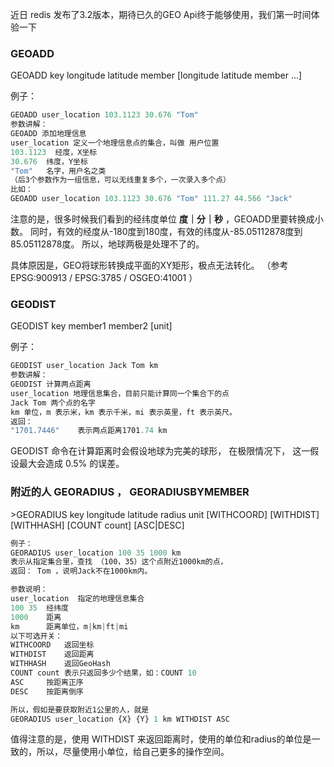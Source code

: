 
近日 redis 发布了3.2版本，期待已久的GEO Api终于能够使用，我们第一时间体验一下
### GEOADD

> 
GEOADD key longitude latitude member [longitude latitude member ...]

例子：

```javascript
GEOADD user_location 103.1123 30.676 "Tom"
参数讲解：
GEOADD 添加地理信息
user_location 定义一个地理信息点的集合，叫做 用户位置
103.1123  经度，X坐标
30.676  纬度，Y坐标
"Tom"   名字，用户名之类
（后3个参数作为一组信息，可以无线重复多个，一次录入多个点）
比如：
GEOADD user_location 103.1123 30.676 "Tom" 111.27 44.566 "Jack"
```

> 
注意的是，很多时候我们看到的经纬度单位 **度｜分｜秒** ，GEOADD里要转换成小数。
同时，有效的经度从-180度到180度，有效的纬度从-85.05112878度到85.05112878度。
所以，地球两极是处理不了的。

具体原因是，GEO将球形转换成平面的XY矩形，极点无法转化。
（参考 EPSG:900913 / EPSG:3785 / OSGEO:41001 ）

### GEODIST

> 
GEODIST key member1 member2 [unit]

例子：

```javascript
GEODIST user_location Jack Tom km
参数讲解：
GEODIST 计算两点距离
user_location 地理信息集合，目前只能计算同一个集合下的点
Jack Tom 两个点的名字
km 单位，m 表示米，km 表示千米，mi 表示英里，ft 表示英尺。
返回：
"1701.7446"    表示两点距离1701.74 km
```

> 
GEODIST 命令在计算距离时会假设地球为完美的球形， 在极限情况下， 这一假设最大会造成 0.5% 的误差。

### 附近的人 GEORADIUS ， GEORADIUSBYMEMBER
&gt;GEORADIUS key longitude latitude radius unit [WITHCOORD] [WITHDIST] [WITHHASH] [COUNT count] [ASC|DESC]

```javascript
例子：
GEORADIUS user_location 100 35 1000 km 
表示从指定集合里，查找 （100，35）这个点附近1000km的点，
返回： Tom ，说明Jack不在1000km内。

参数说明：
user_location  指定的地理信息集合
100 35 	经纬度
1000	距离
km		距离单位，m|km|ft|mi 
以下可选开关：
WITHCOORD	返回坐标
WITHDIST	返回距离
WITHHASH	返回GeoHash
COUNT count	表示只返回多少个结果，如：COUNT 10 
ASC		按距离正序
DESC	按距离倒序

所以，假如是要获取附近1公里的人，就是
GEORADIUS user_location {X} {Y} 1 km WITHDIST ASC
```

> 
值得注意的是，使用 WITHDIST 来返回距离时，使用的单位和radius的单位是一致的，所以，尽量使用小单位，给自己更多的操作空间。

